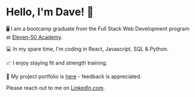 <!--
**dwallace-web/dwallace-web** is a ✨ _special_ ✨ repository because its `README.md` (this file) appears on your GitHub profile.

Here are some ideas to get you started:

- 🔭 I’m currently working on ...
- 🌱 I’m currently learning ...
- 👯 I’m looking to collaborate on ...
- 🤔 I’m looking for help with ...
- 💬 Ask me about ...
- 📫 How to reach me: ...
- 😄 Pronouns: ...
- ⚡ Fun fact: ...
-->

# Hello, I'm Dave! :wave:

:desktop_computer: I am a bootcamp graduate from the Full Stack Web Development program at [Eleven-50 Academy](https://elevenfifty.org/).

:computer:	In my spare time, I'm coding in React, Javascript, SQL & Python.

:chart_with_upwards_trend:	I enjoy staying fit and strength training.

:red_circle: My project portfolio is [here](https://dwallace-web.github.io/) - feedback is appreciated. 

Please reach out to me on [LinkedIn.com](https://www.linkedin.com/in/dwallacemarketing/).
